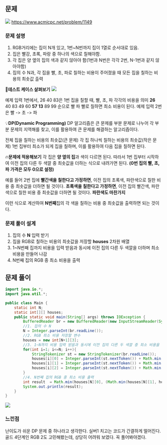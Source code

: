 ## 문제
![](https://velog.velcdn.com/images/keumsiun0503/post/8a26cf9a-d505-43f2-98e3-029e4fae2c74/image.png)
https://www.acmicpc.net/problem/1149

### 문제 설명
>
1. RGB거리에는 집이 N개 있고, 1번~N번까지 집이 1열로 순서대로 있음.
2. 집은 빨강, 초록, 파랑 중 하나의 색으로 칠해야함.
3. 각 집은 양 옆의 집의 색과 같지 않아야 함(1번과 N번은 각각 2번, N-1번과 같지 않아야함)
4. 집의 수 N과, 각 집을 빨, 초, 파로 칠하는 비용이 주어졌을 때 모든 집을 칠하는 비용의 최솟값 출력

📖**테스트 케이스 살펴보기**
![](https://velog.velcdn.com/images/keumsiun0503/post/5ae67346-df67-410f-93a4-7379ba7bd214/image.png)

예제 입력 1번에서, 26 40 83은 1번 집을 칠할 때, 빨, 초, 파 각각의 비용을 의미
**26** 40 83
49 60 **57**
**13** 89 99
순으로 빨 파 빨로 칠하면 최소 비용이 된다.
예제 입력 2번은 빨 -> 초 -> 파

💡**DP(Dynamic Programming)**
DP 알고리즘은 큰 문제를 부분 문제로 나누어 각 부분 문제의 지역해를 찾고, 이를 활용하여 큰 문제를 해결하는 알고리즘이다.

전체 집을 칠하는 비용의 최솟값(큰 문제)
각 집 하나씩 칠하는 비용의 최솟값(작은 문제)
1번 집부터 최소가 되게 집을 칠하며, 이를 활용하여 다음 집을 칠하면 된다.

🔥**문제에 적용해보기**
각 집은 **양 옆의 집**과 색이 다르면 된다. 
따라서 1번 집부터 시작하여 이전 집의 다른 두 색깔 중 최솟값을 더하는 식으로 내려가면 된다.
**(0번 집의 빨, 초, 파 가격은 모두 0으로 설정)**

예를 들어 2번 집에 **빨간색을 칠한다고 가정하면**, 이전 집의 초록색, 파란색으로 칠한 비용 중 최솟값을 더하면 될 것이다. **초록색을 칠한다고 가정하면**, 이전 집의 빨간색, 파란색으로 칠한 비용 중 최솟값을 더하면 될 것이다. **파란색도 마찬가지**

이런 식으로 계산하여 **N번째**집의 각 색을 칠하는 비용 중 최솟값을 출력하면 되는 것이다.

### 문제 풀이 설계
>
1. 집의 수 **N** 입력 받기
2. 집을 RGB로 칠하는 비용의 최솟값을 저장할 **houses** 2차원 배열
3. 1~N번째 집까지 비용을 입력 받음과 동시에 이전 집의 다른 두 색깔을 더하며 최소 비용을 만들어 나감
4. N번째 집의 RGB 중 최소 비용을 출력

## 문제 풀이
```java
import java.io.*;
import java.util.*;

public class Main {
    static int N;
    static int[][] houses;
    public static void main(String[] args) throws IOException {
        BufferedReader br = new BufferedReader(new InputStreamReader(System.in));
        //1. 집의 수 N
        N = Integer.parseInt(br.readLine());
        //2. RGB 최소 비용 저장할 변수
        houses = new int[N+1][3];
        //3. 1~N까지 비용 입력 받음과 동시에 이전 집의 다른 두 색깔 중 최소 비용을 더함으로써 최소 비용 계속 저장
        for(int i=1; i<=N; i++){
            StringTokenizer st = new StringTokenizer(br.readLine());
            houses[i][0] = Integer.parseInt(st.nextToken()) + Math.min(houses[i-1][1], houses[i-1][2]);
            houses[i][1] = Integer.parseInt(st.nextToken()) + Math.min(houses[i-1][0], houses[i-1][2]);
            houses[i][2] = Integer.parseInt(st.nextToken()) + Math.min(houses[i-1][0], houses[i-1][1]);
        }
        //4. N번째 집의 RGB 중 최소 비용 출력
        int result  = Math.min(houses[N][0], (Math.min(houses[N][1], houses[N][2])));
        System.out.println(result);
    }
}
```
![](https://velog.velcdn.com/images/keumsiun0503/post/d5da2951-8e27-4fab-bd81-cb5a33465cd1/image.png)
### 느낀점
>
난이도가 쉬운 DP 문제 중 하나라고 생각한다. 실버1 치고는 코드가 간결하게 떨어진다. 골드 4단계인 RGB 2도 고민해봤는데, 상당히 어려워 보였다. 꼭 풀어봐야겠다.

